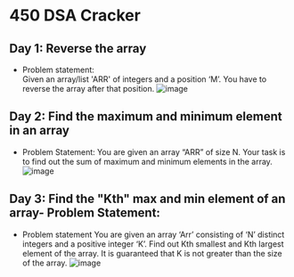 # 450 DSA Cracker

## Day 1: Reverse the array <br>
- Problem statement: <br>
Given an array/list 'ARR' of integers and a position ‘M’. You have to reverse the array after that position.
![image](https://github.com/user-attachments/assets/1de2e904-85e5-4bd4-b2bd-106ea26a692c)

## Day 2: Find the maximum and minimum element in an array
- Problem Statement:
You are given an array “ARR” of size N. Your task is to find out the sum of maximum and minimum elements in the array.
![image](https://github.com/user-attachments/assets/d3bdddc1-e8ed-4f6e-a1a4-81e5a57890d8)

## Day 3: Find the "Kth" max and min element of an array- Problem Statement:
- Problem statement
You are given an array ‘Arr’ consisting of ‘N’ distinct integers and a positive integer ‘K’. Find out Kth smallest and Kth largest element of the array. It is guaranteed that K is not greater than the size of the array.
![image](https://github.com/user-attachments/assets/beea4370-580c-447c-b66c-7cb227edf29b)

